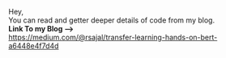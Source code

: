 Hey,<br>
You can read and getter deeper details of code from my blog. <br>
<b>Link To my Blog --></b> <br>
https://medium.com/@rsajal/transfer-learning-hands-on-bert-a6448e4f7d4d
